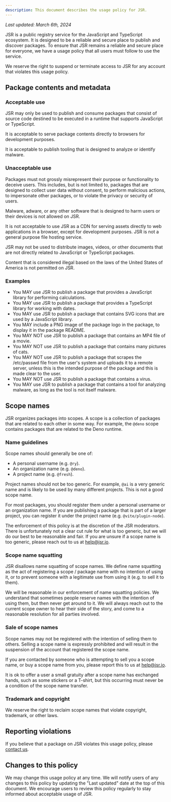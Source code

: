 ```yaml
---
description: This document describes the usage policy for JSR.
---
```


_Last updated: March 6th, 2024_

JSR is a public registry service for the JavaScript and TypeScript ecosystem. It
is designed to be a reliable and secure place to publish and discover packages.
To ensure that JSR remains a reliable and secure place for everyone, we have a
usage policy that all users must follow to use the service.

We reserve the right to suspend or terminate access to JSR for any account that
violates this usage policy.

## Package contents and metadata

### Acceptable use

JSR may only be used to publish and consume packages that consist of source code
destined to be executed in a runtime that supports JavaScript or TypeScript.

It is acceptable to serve package contents directly to browsers for development
purposes.

It is acceptable to publish tooling that is designed to analyze or identify
malware.

### Unacceptable use

Packages must not grossly misrepresent their purpose or functionality to deceive
users. This includes, but is not limited to, packages that are designed to
collect user data without consent, to perform malicious actions, to impersonate
other packages, or to violate the privacy or security of users.

Malware, adware, or any other software that is designed to harm users or their
devices is not allowed on JSR.

It is not acceptable to use JSR as a CDN for serving assets directly to web
applications in a browser, except for development purposes. JSR is not a general
purpose file hosting service.

JSR may not be used to distribute images, videos, or other documents that are
not directly related to JavaScript or TypeScript packages.

Content that is considered illegal based on the laws of the United States of
America is not permitted on JSR.

### Examples

- You MAY use JSR to publish a package that provides a JavaScript library for
  performing calculations.
- You MAY use JSR to publish a package that provides a TypeScript library for
  working with dates.
- You MAY use JSR to publish a package that contains SVG icons that are used by
  a JavaScript library.
- You MAY include a PNG image of the package logo in the package, to display it
  in the package README.
- You MAY NOT use JSR to publish a package that contains an MP4 file of a movie.
- You MAY NOT use JSR to publish a package that contains many pictures of cats.
- You MAY NOT use JSR to publish a package that scrapes the /etc/passwd file
  from the user's system and uploads it to a remote server, unless this is the
  intended purpose of the package and this is made clear to the user.
- You MAY NOT use JSR to publish a package that contains a virus.
- You MAY use JSR to publish a package that contains a tool for analyzing
  malware, as long as the tool is not itself malware.

## Scope names

JSR organizes packages into scopes. A scope is a collection of packages that are
related to each other in some way. For example, the `@deno` scope contains
packages that are related to the Deno runtime.

### Name guidelines

Scope names should generally be one of:

- A personal username (e.g. `@ry`).
- An organization name (e.g. `@deno`).
- A project name (e.g. `@fresh`).

Project names should not be too generic. For example, `@ai` is a very generic
name and is likely to be used by many different projects. This is not a good
scope name.

For most packages, you should register them under a personal username or an
organization name. If you are publishing a package that is part of a larger
project, you can register it under the project name (e.g. `@vite/plugin-node`).

The enforcement of this policy is at the discretion of the JSR moderators. There
is unfortunately not a clear cut rule for what is too generic, but we will do
our best to be reasonable and fair. If you are unsure if a scope name is too
generic, please reach out to us at [help@jsr.io](mailto:help@jsr.io).

### Scope name squatting

JSR disallows name squatting of scope names. We define name squatting as the act
of registering a scope / package name with no intention of using it, or to
prevent someone with a legitimate use from using it (e.g. to sell it to them).

We will be reasonable in our enforcement of name squatting policies. We
understand that sometimes people reserve names with the intention of using them,
but then never get around to it. We will always reach out to the current scope
owner to hear their side of the story, and come to a reasonable resolution for
all parties involved.

### Sale of scope names

Scope names may not be registered with the intention of selling them to others.
Selling a scope name is expressly prohibited and will result in the suspension
of the account that registered the scope name.

If you are contacted by someone who is attempting to sell you a scope name, or
buy a scope name from you, please report this to us at
[help@jsr.io](mailto:help@jsr.io).

It is ok to offer a user a small gratuity after a scope name has exchanged
hands, such as some stickers or a T-shirt, but this occurring must never be a
condition of the scope name transfer.

### Trademark and copyright

We reserve the right to reclaim scope names that violate copyright, trademark,
or other laws.

## Reporting violations

If you believe that a package on JSR violates this usage policy, please
[contact us](mailto:report@jsr.io).

## Changes to this policy

We may change this usage policy at any time. We will notify users of any changes
to this policy by updating the "Last updated" date at the top of this document.
We encourage users to review this policy regularly to stay informed about
acceptable usage of JSR.
